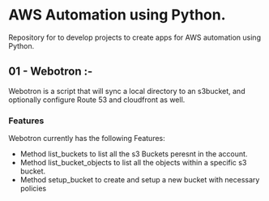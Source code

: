 # AWS Automation using Python.

Repository for to develop projects to create apps for AWS automation using Python.

## 01 - Webotron :-

Webotron is a script that will sync a local directory to an s3bucket, and optionally configure Route 53 and cloudfront as well.

### Features

Webotron currently has the following Features:

- Method list_buckets to list all the s3 Buckets peresnt in the account.
- Method list_bucket_objects to list all the objects within a specific s3 bucket.
- Method setup_bucket to create and setup a new bucket with necessary policies
